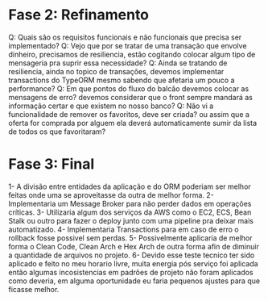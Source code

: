 # Fase 2: Refinamento

Q: Quais são os requisitos funcionais e não funcionais que precisa ser implementado?
Q: Vejo que por se tratar de uma transação que envolve dinheiro, precisamos de resiliencia, estão cogitando colocar algum tipo de mensageria pra suprir essa necessidade?
Q: Ainda se tratando de resiliencia, ainda no topico de transações, devemos implementar transactions do TypeORM mesmo sabendo que afetaria um pouco a performance?
Q: Em que pontos do fluxo do balcão devemos colocar as mensagens de erro? devemos considerar que o front sempre mandará as informação certar e que existem no nosso banco?
Q: Não vi a funcionalidade de remover os favoritos, deve ser criada? ou assim que a oferta for comprada por alguem ela deverá automaticamente  sumir da lista de todos os que favoritaram?

# Fase 3: Final

1- A divisão entre entidades da aplicação e do ORM poderiam ser melhor feitas onde uma se aproveitasse da outra de melhor forma.
2- Implementaria um Message Broker para não perder dados em operações críticas.
3- Utilizaria algum dos serviços da AWS como o EC2, ECS, Bean Stalk ou outro para fazer o deploy junto com uma pipeline pra deixar mais automatizado.
4- Implementaria Transactions para em caso de erro o rollback fosse possivel sem perdas.
5- Possivelmente aplicaria de melhor forma o Clean Code, Clean Arch e Hex Arch de outra forma afin de diminuir a quantidade de arquivos no projeto.
6- Devido esse teste tecnico ter sido aplicado e feito no meu horario livre, muita energia pós serviço foi aplicada então algumas incosistencias em padrões de projeto não foram aplicados como deveria, em alguma oportunidade eu faria pequenos ajustes para que ficasse melhor.
